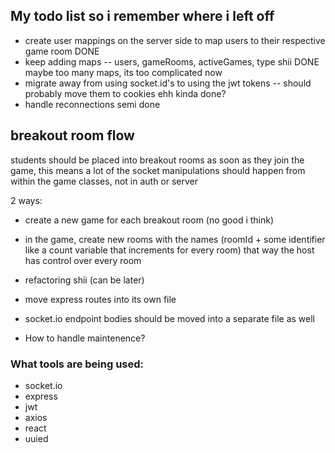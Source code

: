 ## My todo list so i remember where i left off

- create user mappings on the server side to map users to their respective game room DONE
- keep adding maps -- users, gameRooms, activeGames, type shii DONE maybe too many maps, its too complicated now
- migrate away from using socket.id's to using the jwt tokens -- should probably move them to cookies ehh kinda done?
- handle reconnections semi done

## breakout room flow

students should be placed into breakout rooms as soon as they join the game, this means a lot of the socket manipulations should happen from within the game classes, not in auth or server

2 ways:

- create a new game for each breakout room (no good i think)
- in the game, create new rooms with the names (roomId + some identifier like a count variable that increments for every room) that way the host has control over every room

- refactoring shii (can be later)
- move express routes into its own file
- socket.io endpoint bodies should be moved into a separate file as well

- How to handle maintenence?

### What tools are being used:

- socket.io
- express
- jwt
- axios
- react
- uuied
